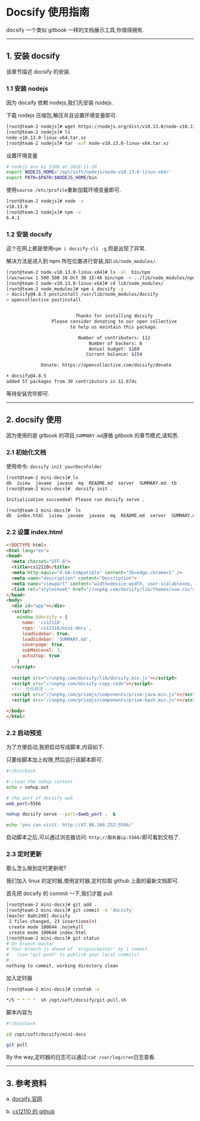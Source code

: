 # Docsify 使用指南

docsify 一个类似 gitbook 一样的文档展示工具,你值得拥有.

---

## 1. 安装 docsify

该章节描述 docsify 的安装.

### 1.1 安装 nodejs

因为 docsify 依赖 nodejs,我们先安装 nodejs.

下载 nodejs 压缩包,解压并且设置环境变量即可.

```bash
[root@team-2 nodejs]# wget https://nodejs.org/dist/v10.13.0/node-v10.13.0-linux-x64.tar.xz
[root@team-2 nodejs]# ls
node-v10.13.0-linux-x64.tar.xz
[root@team-2 nodejs]# tar -xvf node-v10.13.0-linux-x64.tar.xz
```

设置环境变量

```bash
# nodejs env by 3306 at 2018-11-10
export NODEJS_HOME='/opt/soft/nodejs/node-v10.13.0-linux-x64/'
export PATH=$PATH:$NODEJS_HOME/bin
```

使用`source /etc/profile`重新加载环境变量即可.

```sh
[root@team-2 nodejs]# node -v
v10.13.0
[root@team-2 nodejs]# npm -v
6.4.1
```

### 1.2 安装 docsify

这个在网上都是使用`npm i docsify-cli -g`,但是出现了异常.

解决方法是进入到 npm 所在位置进行安装,如`lib/node_modules/`.

```sh
[root@team-2 node-v10.13.0-linux-x64]# ls -al  bin/npm
lrwxrwxrwx 1 500 500 38 Oct 30 15:48 bin/npm -> ../lib/node_modules/npm/bin/npm-cli.js
[root@team-2 node-v10.13.0-linux-x64]# cd lib/node_modules/
[root@team-2 node_modules]# npm i docsify -g
> docsify@4.8.5 postinstall /usr/lib/node_modules/docsify
> opencollective postinstall


                          Thanks for installing docsify
                 Please consider donating to our open collective
                        to help us maintain this package.

                           Number of contributors: 112
                               Number of backers: 6
                               Annual budget: $169
                              Current balance: $154

             Donate: https://opencollective.com/docsify/donate

+ docsify@4.8.5
added 57 packages from 30 contributors in 12.674s
```

等待安装完毕即可.

---

## 2. docsify 使用

因为使用的是 gitbook 的项目,`SUMMARY.md`遵循 gitbook 的章节模式,请知悉.

### 2.1 初始化文档

使用命令: `docsify init yourDocsFolder`

```sh
[root@team-2 mini-docs]# ls
db  iview  javaee  javase  mq  README.md  server  SUMMARY.md  tb
[root@team-2 mini-docs]#  docsify init .

Initialization succeeded! Please run docsify serve .

[root@team-2 mini-docs]#  ls
db  index.html	iview  javaee  javase  mq  README.md  server  SUMMARY.md  tb
```

### 2.2 设置 index.html

```html
<!DOCTYPE html>
<html lang="en">
<head>
  <meta charset="UTF-8">
  <title>cs12110</title>
  <meta http-equiv="X-UA-Compatible" content="IE=edge,chrome=1" />
  <meta name="description" content="Description">
  <meta name="viewport" content="width=device-width, user-scalable=no, initial-scale=1.0, maximum-scale=1.0, minimum-scale=1.0">
  <link rel="stylesheet" href="//unpkg.com/docsify/lib/themes/vue.css">
</head>
<body>
  <div id="app"></div>
  <script>
    window.$docsify = {
      name: 'cs12110',
      repo: 'cs12110/mini-docs',
      loadSidebar: true,
      loadSidebar: 'SUMMARY.md',
      coverpage: true,
      subMaxLevel: 3,
      auto2top: true
    }
  </script>
  
  <script src="//unpkg.com/docsify/lib/docsify.min.js"></script>
  <script src="//unpkg.com/docsify-copy-code"></script>
  <!-- 代码高亮 -->
  <script src="//unpkg.com/prismjs/components/prism-java.min.js"></script>
  <script src="//unpkg.com/prismjs/components/prism-bash.min.js"></script>

</body>
</html>
```

### 2.2 启动预览

为了方便启动,我把启动写成脚本,内容如下.

只要给脚本加上权限,然后运行该脚本即可.

```bash
#!/bin/bash

# clean the nohup content
echo > nohup.out

# the port of docsify web
web_port=5566

nohup docsify serve --port=$web_port .  &

echo 'you can visit: http://47.98.104.252:5566/'
```

启动脚本之后,可以通过浏览器访问: `http://服务器ip:5566/`即可看到文档了.

### 2.3 定时更新

那么怎么做到定时更新呢?

我们加入 linux 的定时器,使用定时器,定时拉取 github 上面的最新文档即可.

首先把 docsify 的 commit 一下,我们才能 pull

```sh
[root@team-2 mini-docs]# git add .
[root@team-2 mini-docs]# git commit -m 'docsify'
[master 8a0c2d0] docsify
 2 files changed, 23 insertions(+)
 create mode 100644 .nojekyll
 create mode 100644 index.html
[root@team-2 mini-docs]# git status
# On branch master
# Your branch is ahead of 'origin/master' by 1 commit.
#   (use "git push" to publish your local commits)
#
nothing to commit, working directory clean
```

加入定时器

```sh
[root@team-2 mini-docs]# crontab -e

*/5 * * * *  sh /opt/soft/docsify/git-pull.sh
```

脚本内容为

```bash
#!/bin/bash

cd /opt/soft/docsify/mini-docs

git pull
```

By the way,定时器的日志可以通过:`cat /var/log/cron`日志查看.

---

## 3. 参考资料

a. [docsify 官网](https://docsify.js.org/#/)

b. [cs12110 的 github](https://github.com/cs12110)
